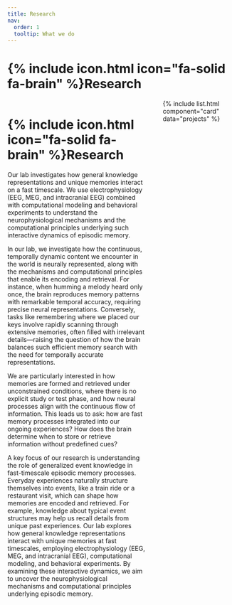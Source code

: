 ```yaml
---
title: Research
nav:
  order: 1
  tooltip: What we do
---
```


# {% include icon.html icon="fa-solid fa-brain" %}Research


<style>
  .research-container {
    display: flex;
    flex-direction: row;
    align-items: flex-start;
    gap: 20px;
  }
  
  .research-text {
    flex: 2; /* Larger portion for the text */
    padding-right: 20px; /* Add some spacing between text and cards */
  }
  
  .research-cards {
    flex: 1; /* Smaller portion for the cards */
  }
  
  .research-cards .card {
    max-width: 250px; /* Limit the card width */
    margin-bottom: 15px; /* Add space between cards */
  }
</style>

<div class="research-container">
  <div class="research-text">
    <h1>{% include icon.html icon="fa-solid fa-brain" %}Research</h1>
    <p>Our lab investigates how general knowledge representations and unique memories interact on a fast timescale. We use electrophysiology (EEG, MEG, and intracranial EEG) combined with computational modeling and behavioral experiments to understand the neurophysiological mechanisms and the computational principles underlying such interactive dynamics of episodic memory.</p>
    <p>In our lab, we investigate how the continuous, temporally dynamic content we encounter in the world is neurally represented, along with the mechanisms and computational principles that enable its encoding and retrieval. For instance, when humming a melody heard only once, the brain reproduces memory patterns with remarkable temporal accuracy, requiring precise neural representations. Conversely, tasks like remembering where we placed our keys involve rapidly scanning through extensive memories, often filled with irrelevant details—raising the question of how the brain balances such efficient memory search with the need for temporally accurate representations.</p>
    <p>We are particularly interested in how memories are formed and retrieved under unconstrained conditions, where there is no explicit study or test phase, and how neural processes align with the continuous flow of information. This leads us to ask: how are fast memory processes integrated into our ongoing experiences? How does the brain determine when to store or retrieve information without predefined cues?</p>
    <p>A key focus of our research is understanding the role of generalized event knowledge in fast-timescale episodic memory processes. Everyday experiences naturally structure themselves into events, like a train ride or a restaurant visit, which can shape how memories are encoded and retrieved. For example, knowledge about typical event structures may help us recall details from unique past experiences. Our lab explores how general knowledge representations interact with unique memories at fast timescales, employing electrophysiology (EEG, MEG, and intracranial EEG), computational modeling, and behavioral experiments. By examining these interactive dynamics, we aim to uncover the neurophysiological mechanisms and computational principles underlying episodic memory.</p>
  </div>
  
  <div class="research-cards">
    {% include list.html component="card" data="projects" %}
  </div>
</div>
